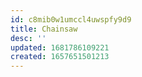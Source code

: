 ```yaml
---
id: c8mib0w1umccl4uwspfy9d9
title: Chainsaw
desc: ''
updated: 1681786109221
created: 1657651501213
---
```

